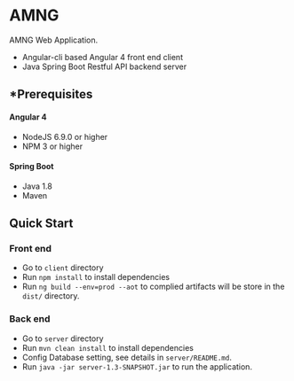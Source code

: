 # AMNG

AMNG Web Application.
- Angular-cli based Angular 4 front end client
- Java Spring Boot Restful API backend server

## *Prerequisites

#### Angular 4
- NodeJS 6.9.0 or higher
- NPM 3 or higher

#### Spring Boot
- Java 1.8
- Maven

## Quick Start

### Front end

- Go to `client` directory
- Run `npm install` to install dependencies
- Run `ng build --env=prod --aot` to complied artifacts will be store in the `dist/` directory. 

### Back end
- Go to `server` directory
- Run `mvn clean install` to install dependencies
- Config Database setting, see details in `server/README.md`.
- Run `java -jar server-1.3-SNAPSHOT.jar` to run the application.


